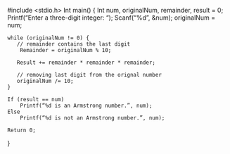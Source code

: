 #include <stdio.h>
Int main() {
    Int num, originalNum, remainder, result = 0;
    Printf(“Enter a three-digit integer: “);
    Scanf(“%d”, &num);
    originalNum = num;

    while (originalNum != 0) {
       // remainder contains the last digit
        Remainder = originalNum % 10;
        
       Result += remainder * remainder * remainder;
        
       // removing last digit from the orignal number
       originalNum /= 10;
    }

    If (result == num)
        Printf(“%d is an Armstrong number.”, num);
    Else
        Printf(“%d is not an Armstrong number.”, num);

    Return 0;
}

